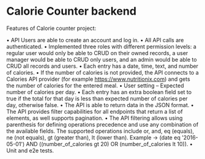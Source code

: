# Calorie Counter backend

Features of Calorie counter project: 

•    API Users are able to create an account and log in.
•    All API calls are authenticated.
•    Implemented three roles with different permission levels: a regular user would only be able to CRUD on their owned records, a user manager would be able to CRUD only users, and an admin would be able to CRUD all records and users.
•    Each entry has a date, time, text, and number of calories.
•    If the number of calories is not provided, the API connects to a Calories API provider (for example https://www.nutritionix.com) and gets the number of calories for the entered meal.
•    User setting – Expected number of calories per day.
•    Each entry has an extra boolean field set to true if the total for that day is less than expected number of calories per day, otherwise false.
•    The API is able to return data in the JSON format.
•    The API provides filter capabilities for all endpoints that return a list of elements, as well supports pagination.
•    The API filtering allows using parenthesis for defining operations precedence and use any combination of the available fields. The supported operations include or, and, eq (equals), ne (not equals), gt (greater than), lt (lower than).
Example -> (date eq '2016-05-01') AND ((number_of_calories gt 20) OR (number_of_calories lt 10)).
•    Unit and e2e tests.

